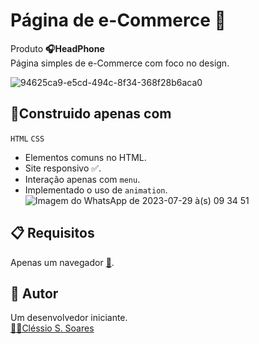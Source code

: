 # Página de e-Commerce 🛒

Produto **🎧HeadPhone**\
Página simples de e-Commerce com foco no design.

![94625ca9-e5cd-494c-8f34-368f28b6aca0](https://github.com/ClessioSS/eComerce_headPhone/assets/135647451/9a52ce91-36d5-4425-8e15-fe481fe8455f)
## 🔧Construido apenas com

`
HTML
`
`
CSS
`
* Elementos comuns no HTML.
* Site responsivo ✅.
* Interação apenas com `menu`.
* Implementado o uso de `animation`.\
![Imagem do WhatsApp de 2023-07-29 à(s) 09 34 51](https://github.com/ClessioSS/eComerce_headPhone/assets/135647451/d533adba-d792-4494-bd44-10ec33b2de85)

## 📋 Requisitos
Apenas um navegador [🔗](https://e-comerce-head-phone.vercel.app/).

## 🧩 Autor

Um desenvolvedor iniciante.\
[🧑‍💻Cléssio S. Soares](https://github.com/ClessioSS)
